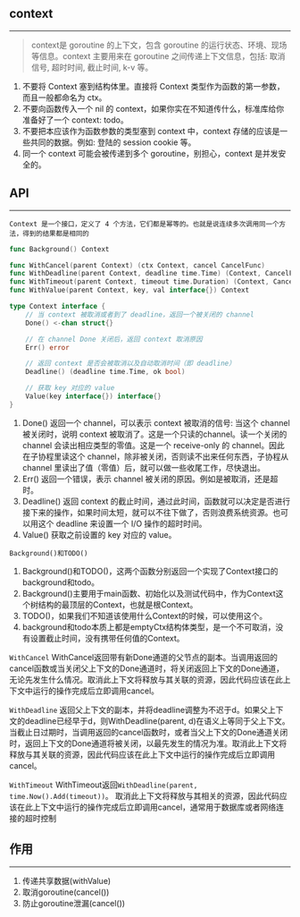 ## context
---
> context是 goroutine 的上下文，包含 goroutine 的运行状态、环境、现场等信息。context 主要用来在 goroutine 之间传递上下文信息，包括: 取消信号, 超时时间, 截止时间, k-v 等。

1. 不要将 Context 塞到结构体里。直接将 Context 类型作为函数的第一参数，而且一般都命名为 ctx。
2. 不要向函数传入一个 nil 的 context，如果你实在不知道传什么，标准库给你准备好了一个 context: todo。
3. 不要把本应该作为函数参数的类型塞到 context 中，context 存储的应该是一些共同的数据。例如: 登陆的 session cookie 等。
4. 同一个 context 可能会被传递到多个 goroutine，别担心，context 是并发安全的。

## API
---
`Context 是一个接口，定义了 4 个方法，它们都是幂等的。也就是说连续多次调用同一个方法，得到的结果都是相同的`
```go
func Background() Context

func WithCancel(parent Context) (ctx Context, cancel CancelFunc)
func WithDeadline(parent Context, deadline time.Time) (Context, CancelFunc)
func WithTimeout(parent Context, timeout time.Duration) (Context, CancelFunc)
func WithValue(parent Context, key, val interface{}) Context
```

```go
type Context interface {
	// 当 context 被取消或者到了 deadline，返回一个被关闭的 channel
	Done() <-chan struct{}

	// 在 channel Done 关闭后，返回 context 取消原因
	Err() error

	// 返回 context 是否会被取消以及自动取消时间（即 deadline）
	Deadline() (deadline time.Time, ok bool)

	// 获取 key 对应的 value
	Value(key interface{}) interface{}
}
```

1. Done() 返回一个 channel，可以表示 context 被取消的信号: 当这个 channel 被关闭时，说明 context 被取消了。这是一个只读的channel。读一个关闭的 channel 会读出相应类型的零值。这是一个 receive-only 的 channel。因此在子协程里读这个 channel，除非被关闭，否则读不出来任何东西，子协程从 channel 里读出了值（零值）后，就可以做一些收尾工作，尽快退出。
2. Err() 返回一个错误，表示 channel 被关闭的原因。例如是被取消，还是超时。
3. Deadline() 返回 context 的截止时间，通过此时间，函数就可以决定是否进行接下来的操作，如果时间太短，就可以不往下做了，否则浪费系统资源。也可以用这个 deadline 来设置一个 I/O 操作的超时时间。
4. Value() 获取之前设置的 key 对应的 value。


`Background()和TODO()`
1. Background()和TODO()，这两个函数分别返回一个实现了Context接口的background和todo。
2. Background()主要用于main函数、初始化以及测试代码中，作为Context这个树结构的最顶层的Context，也就是根Context。
3. TODO()，如果我们不知道该使用什么Context的时候，可以使用这个。
4. background和todo本质上都是emptyCtx结构体类型，是一个不可取消，没有设置截止时间，没有携带任何值的Context。

`WithCancel`
WithCancel返回带有新Done通道的父节点的副本。当调用返回的cancel函数或当关闭父上下文的Done通道时，将关闭返回上下文的Done通道，无论先发生什么情况。取消此上下文将释放与其关联的资源，因此代码应该在此上下文中运行的操作完成后立即调用cancel。

`WithDeadline`
返回父上下文的副本，并将deadline调整为不迟于d。如果父上下文的deadline已经早于d，则WithDeadline(parent, d)在语义上等同于父上下文。当截止日过期时，当调用返回的cancel函数时，或者当父上下文的Done通道关闭时，返回上下文的Done通道将被关闭，以最先发生的情况为准。取消此上下文将释放与其关联的资源，因此代码应该在此上下文中运行的操作完成后立即调用cancel。

`WithTimeout`
WithTimeout返回`WithDeadline(parent, time.Now().Add(timeout))`。
取消此上下文将释放与其相关的资源，因此代码应该在此上下文中运行的操作完成后立即调用cancel，通常用于数据库或者网络连接的超时控制

## 作用
---
1. 传递共享数据(withValue)
2. 取消goroutine(cancel())
3. 防止goroutine泄漏(cancel())